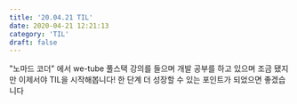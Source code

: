 ```yaml
---
title: '20.04.21 TIL'
date: 2020-04-21 12:21:13
category: 'TIL'
draft: false
---
```


"노마드 코더" 에서 we-tube 풀스택 강의를 들으며 개발 공부를 하고 있으며 조금 됐지만 이제서야 TIL을 시작해봅니다! 한 단계 더 성장할 수 있는 포인트가 되었으면 좋겠습니다
